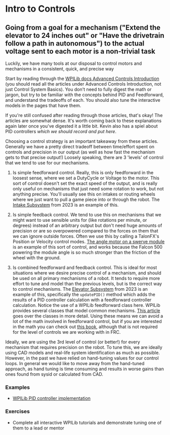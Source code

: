 # Intro to Controls

## Going from a goal for a mechanism ("Extend the elevator to 24 inches out" or "Have the drivetrain follow a path in autonomous") to the actual voltage sent to each motor is a non-trivial task

Luckily, we have many tools at our disposal to control motors and mechanisms in a consistent, quick, and precise way

Start by reading through the [WPILib docs Advanced Controls Introduction](https://docs.wpilib.org/en/stable/docs/software/advanced-controls/introduction/control-system-basics.html) (you should read all the articles under Advanced Controls Introduction, not just Control System Basics).
You don't need to fully digest the math or jargon, but try to be familiar with the concepts behind PID and Feedforward, and understand the tradeoffs of each.
You should also tune the interactive models in the pages that have them.

If you're still confused after reading through those articles, that's okay! The articles are somewhat dense.
It's worth coming back to these explanations again later once you've digested it a little bit.
Kevin also has a spiel about PID controllers _which we should record and put here_.

Choosing a control strategy is an important takeaway from these articles.
Generally we have a pretty direct tradeoff between time/effort spent on controls and precision in our output (as well as how fast the mechanism gets to that precise output!)
Loosely speaking, there are 3 'levels' of control that we tend to use for our mechanisms.

1. Is simple feedforward control.
   Really, this is only feedforward in the loosest sense, where we set a DutyCycle or Voltage to the motor.
   This sort of control doesn't set the exact speed of the output, and is really only useful on mechanisms that just need some rotation to work, but not anything precise.
   You'll usually see this on intakes or routing wheels where we just want to pull a game piece into or through the robot.
   The [Intake Subsystem](https://github.com/HighlanderRobotics/Charged-Up/blob/main/src/main/java/frc/robot/subsystems/IntakeSubsystem.java) from 2023 is an example of this.

2. Is simple feedback control.
   We tend to use this on mechanisms that we might want to use sensible units for (like rotations per minute, or degrees) instead of an arbitrary output but don't need huge amounts of precision or are so overpowered compared to the forces on them that we can ignore outside forces.
   Often we use this by calling a TalonFX's Position or Velocity control modes.
   [The angle motor on a swerve module](https://github.com/HighlanderRobotics/Charged-Up/blob/main/src/main/java/frc/robot/SwerveModule.java) is an example of this sort of control, and works because the Falcon 500 powering the module angle is so much stronger than the friction of the wheel with the ground.

3. Is combined feedforward and feedback control.
   This is ideal for most situations where we desire precise control of a mechanism, and should be used on all primary mechanisms of a robot.
   It tends to require more effort to tune and model than the previous levels, but is the correct way to control mechanisms.
   The [Elevator Subsystem](https://github.com/HighlanderRobotics/Charged-Up/blob/main/src/main/java/frc/robot/subsystems/ElevatorSubsystem.java) from 2023 is an example of this, specifically the `updatePID()` method which adds the results of a PID controller calculation with a feedforward controller calculation.
   Notice the use of a WPILib feedforward class here.
   WPILib provides several classes that model common mechanisms.
   [This article](https://docs.wpilib.org/en/stable/docs/software/advanced-controls/controllers/feedforward.html#feedforward-control-in-wpilib) goes over the classes in more detail.
   Using these means we can avoid a lot of the math involved in feedforward control, but if you are interested in the math you can check out [this book](https://file.tavsys.net/control/controls-engineering-in-frc.pdf), although that is not required for the level of controls we are working with in FRC.

Ideally, we are using the 3rd level of control (or better!) for every mechanism that requires precision on the robot.
To tune this, we are ideally using CAD models and real-life system identification as much as possible.
However, in the past we have relied on hand-tuning values for our control loops.
In general we would like to move away from the hand-tuned approach, as hand tuning is time consuming and results in worse gains than ones found from sysid or calculated from CAD.

### Examples

- [WPILib PID controller implementation](https://github.com/wpilibsuite/allwpilib/blob/01490fc77b3543f80c47252d4bb1f44eb0573006/wpimath/src/main/java/edu/wpi/first/math/controller/PIDController.java)

### Exercises

- Complete all interactive WPILib tutorials and demonstrate tuning one of them to a lead or mentor
